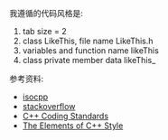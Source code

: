 我遵循的代码风格是:

1. tab size = 2
2. class LikeThis, file name LikeThis.h
3. variables and function name likeThis
4. class private member data likeThis_

参考资料:  

- [isocpp](https://isocpp.org/wiki/faq/coding-standards)
- [stackoverflow](https://stackoverflow.com/questions/388242/the-definitive-c-book-guide-and-list/388282#388282)
- [C++ Coding Standards](https://book.douban.com/subject/1459007/)
- [The Elements of C++ Style](https://book.douban.com/subject/1863985/)